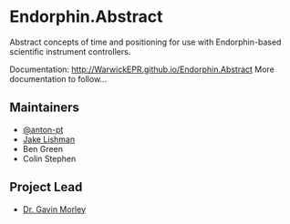 # Endorphin.Abstract

Abstract concepts of time and positioning for use with Endorphin-based
scientific instrument controllers.

Documentation: http://WarwickEPR.github.io/Endorphin.Abstract
More documentation to follow...

## Maintainers

- [@anton-pt](https://github.com/anton-pt)
- [Jake Lishman](https://github.com/jakelishman)
- Ben Green
- Colin Stephen

## Project Lead

- [Dr. Gavin Morley](mailto:gavin.morley@warwick.ac.uk)

